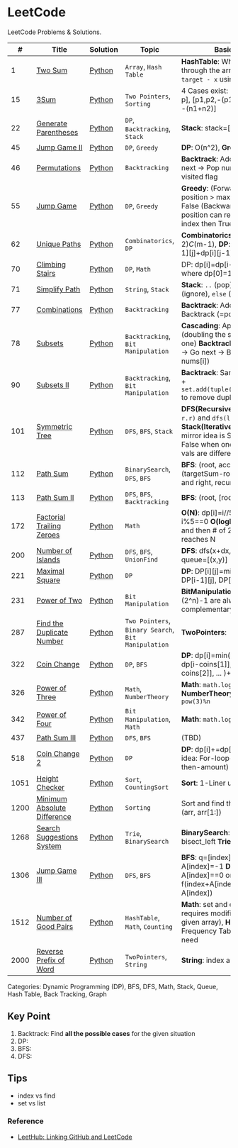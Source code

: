 # LeetCode     
LeetCode Problems & Solutions.     
   
| # | Title | Solution | Topic | Basic Idea | 
|---| ----- | -------- | ------| ---------- | 
|1 | [Two Sum](https://github.com/hyeseonko/LeetCode/tree/main/1-two-sum) | [Python](https://github.com/hyeseonko/LeetCode/blob/main/1-two-sum/1-two-sum.py) | `Array`, `Hash Table` | **HashTable**: While scanning through the array, wait for the `target - x` using hash map
|15 | [3Sum](https://github.com/hyeseonko/LeetCode/tree/main/15-3sum) | [Python](https://github.com/hyeseonko/LeetCode/blob/main/15-3sum/15-3sum.py) | `Two Pointers`, `Sorting` | 4 Cases exist: [0,0,0], [0,p,-p], [p1,p2,-(p1+p2)], [n1, n2, -(n1+n2)]
|22 | [Generate Parentheses](https://github.com/hyeseonko/LeetCode/tree/main/22-generate-parentheses) | [Python](https://github.com/hyeseonko/LeetCode/blob/main/22-generate-parentheses/22-generate-parentheses.py) | `DP`, `Backtracking`, `Stack` | **Stack**: stack=[("(", l, r)]
|45 | [Jump Game II](https://github.com/hyeseonko/LeetCode/tree/main/45-jump-game-ii) | [Python](https://github.com/hyeseonko/LeetCode/blob/main/45-jump-game-ii/45-jump-game-ii.py) | `DP`, `Greedy` | **DP**: O(n^2), **Greedy**: (TBD)
|46 | [Permutations](https://github.com/hyeseonko/LeetCode/tree/main/46-permutations) | [Python](https://github.com/hyeseonko/LeetCode/blob/main/46-permutations/46-permutations.py) | `Backtracking` | **Backtrack**: Add nums[i] -> Go next -> Pop nums[i] with visited flag
|55 | [Jump Game](https://github.com/hyeseonko/LeetCode/tree/main/55-jump-game) | [Python](https://github.com/hyeseonko/LeetCode/blob/main/55-jump-game/55-jump-game.py) | `DP`, `Greedy` | **Greedy**: (Forward) if cur position > max position then False (Backward) if last position can reach the first index then True
|62 | [Unique Paths](https://github.com/hyeseonko/LeetCode/tree/main/62-unique-paths) | [Python](https://github.com/hyeseonko/LeetCode/blob/main/62-unique-paths/62-unique-paths.py) | `Combinatorics`, `DP` | **Combinatorics**: (m+n-2)_C_(m-1), **DP**: dp[i][j]=dp[i-1][j]+dp[i][j-1] 
|70 | [Climbing Stairs](https://github.com/hyeseonko/LeetCode/tree/main/70-climbing-stairs) | [Python](https://github.com/hyeseonko/LeetCode/blob/main/70-climbing-stairs/70-climbing-stairs.py) | `DP`, `Math` | DP: dp[i]=dp[i-1]+dp[i-2] where dp[0]=1
|71 | [Simplify Path](https://github.com/hyeseonko/LeetCode/tree/main/71-simplify-path) | [Python](https://github.com/hyeseonko/LeetCode/blob/main/71-simplify-path/71-simplify-path.py) | `String`, `Stack` | **Stack**: `..` (pop), `. or empty` (ignore), `else` (push) 
|77 | [Combinations](https://github.com/hyeseonko/LeetCode/tree/main/77-combinations) | [Python]() | `Backtracking` | **Backtrack**: Add i -> Go next -> Backtrack (=pop i)
|78 | [Subsets](https://github.com/hyeseonko/LeetCode/tree/main/78-subsets) | [Python](https://github.com/hyeseonko/LeetCode/blob/main/78-subsets/78-subsets.py) | `Backtracking`, `Bit Manipulation` | **Cascading**: Append nums[i] (doubling the size of previous one) **Backtrack**: Add nums[i] -> Go next -> Backtrack (=pop nums[i])
|90 | [Subsets II](https://github.com/hyeseonko/LeetCode/tree/main/90-subsets-ii) | [Python](https://github.com/hyeseonko/LeetCode/blob/main/90-subsets-ii/90-subsets-ii.py) | `Backtracking`, `Bit Manipulation` | **Backtrack**: Same idea as #78 + `set.add(tuple(sorted(list)))` to remove duplicates
|101 | [Symmetric Tree](https://github.com/hyeseonko/LeetCode/tree/main/101-symmetric-tree) | [Python](https://github.com/hyeseonko/LeetCode/blob/main/101-symmetric-tree/101-symmetric-tree.py) | `DFS`, `BFS`, `Stack` | **DFS(Recursive)**: `dfs(l.l, r.r)` and `dfs(l.r, r.l)` **Stack(Iterative)**: Basically, mirror idea is SAME & return False when one is None or vals are different
|112 | [Path Sum](https://github.com/hyeseonko/LeetCode/tree/main/112-path-sum) | [Python](https://github.com/hyeseonko/LeetCode/blob/main/112-path-sum/112-path-sum.py) | `BinarySearch`, `DFS`, `BFS` | **BFS**: (root, acc_sum)  **DFS**: (targetSum-root.val) for left and right, recursively
|113 | [Path Sum II](https://github.com/hyeseonko/LeetCode/tree/main/113-path-sum-ii) | [Python](https://github.com/hyeseonko/LeetCode/blob/main/113-path-sum-ii/113-path-sum-ii.py) | `DFS`, `BFS`, `Backtracking` | **BFS**: (root, [root.val])
|172 | [Factorial Trailing Zeroes](https://github.com/hyeseonko/LeetCode/tree/main/172-factorial-trailing-zeroes) | [Python](https://github.com/hyeseonko/LeetCode/blob/main/172-factorial-trailing-zeroes/172-factorial-trailing-zeroes.py) | `Math` | **O(N)**: dp[i]=i//5 + dp[i//5] if i%5==0 **O(logN)**: Add # of 5s and then # of 25s ... until it reaches N
|200 | [Number of Islands](https://github.com/hyeseonko/LeetCode/tree/main/200-number-of-islands) | [Python](https://github.com/hyeseonko/LeetCode/blob/main/200-number-of-islands/200-number-of-islands.py) | `DFS`, `BFS`, `UnionFind` | **DFS**: dfs(x+dx, y+dy) **BFS**: queue=[(x,y)]
|221 | [Maximal Square](https://github.com/hyeseonko/LeetCode/tree/main/221-maximal-square) | [Python](https://github.com/hyeseonko/LeetCode/blob/main/221-maximal-square/221-maximal-square.py) | `DP` | **DP**: DP[i][j]=min(DP[i][j-1], DP[i-1][j], DP[i-1][j-1])+1
|231 | [Power of Two](https://github.com/hyeseonko/LeetCode/tree/main/231-power-of-two) | [Python](https://github.com/hyeseonko/LeetCode/blob/main/231-power-of-two/231-power-of-two.py) | `Bit Manipulation` | **BitManipulation**: (2^n) and (2^n)-1 are always complementary 
|287 | [Find the Duplicate Number](https://github.com/hyeseonko/LeetCode/tree/main/287-find-the-duplicate-number) | [Python](https://github.com/hyeseonko/LeetCode/blob/main/287-find-the-duplicate-number/287-find-the-duplicate-number.py) | `Two Pointers`, `Binary Search`, `Bit Manipulation` | **TwoPointers**:
|322 | [Coin Change](https://github.com/hyeseonko/LeetCode/tree/main/322-coin-change) | [Python](https://github.com/hyeseonko/LeetCode/blob/main/322-coin-change/322-coin-change.py) | `DP`, `BFS` | **DP**: dp[i]=min(dp[i-coins[0]], dp[i-coins[1]], dp[i-coins[2]], ... )+1
|326 | [Power of Three](https://github.com/hyeseonko/LeetCode/tree/main/326-power-of-three) | [Python](https://github.com/hyeseonko/LeetCode/blob/main/326-power-of-three/326-power-of-three.py) | `Math`, `NumberTheory` | **Math**: `math.log(n, 3)`, **NumberTheory**: Check `max pow(3)%n `
|342 | [Power of Four](https://github.com/hyeseonko/LeetCode/tree/main/342-power-of-four) | [Python](https://github.com/hyeseonko/LeetCode/blob/main/342-power-of-four/342-power-of-four.py) | `Bit Manipulation`, `Math` | **Math**: `math.log(n, 4)`
|437 | [Path Sum III](https://github.com/hyeseonko/LeetCode/tree/main/437-path-sum-iii) | [Python](https://github.com/hyeseonko/LeetCode/blob/main/437-path-sum-iii/437-path-sum-iii.py) | `DFS`, `BFS` | (TBD)
|518 | [Coin Change 2](https://github.com/hyeseonko/LeetCode/tree/main/518-coin-change-2) | [Python](https://github.com/hyeseonko/LeetCode/blob/main/518-coin-change-2/518-coin-change-2.py) | `DP` | **DP**: dp[i]+=dp[i-coin] (Key idea: For-loop-coin-first-then-amount)
|1051 | [Height Checker](https://github.com/hyeseonko/LeetCode/tree/main/1051-height-checker) | [Python](https://github.com/hyeseonko/LeetCode/blob/main/1051-height-checker/1051-height-checker.py) | `Sort`, `CountingSort` | **Sort**: 1-Liner using zip & sort
|1200 | [Minimum Absolute Difference](https://github.com/hyeseonko/LeetCode/tree/main/1200-minimum-absolute-difference) | [Python](https://github.com/hyeseonko/LeetCode/blob/main/1200-minimum-absolute-difference/1200-minimum-absolute-difference.py) | `Sorting` | Sort and find the min with zip (arr, arr[1:])
|1268 | [Search Suggestions System](https://github.com/hyeseonko/LeetCode/tree/main/1268-search-suggestions-system) | [Python](https://github.com/hyeseonko/LeetCode/blob/main/1268-search-suggestions-system/1268-search-suggestions-system.py) | `Trie`, `BinarySearch` | **BinarySearch**: sort and bisect_left **Trie**: (TBD)
|1306 | [Jump Game III](https://github.com/hyeseonko/LeetCode/tree/main/1306-jump-game-iii) | [Python](https://github.com/hyeseonko/LeetCode/blob/main/1306-jump-game-iii/1306-jump-game-iii.py) | `DFS`, `BFS` | **BFS**: q=[index] and A[index]=-1 **DFS**: return A[index]==0 or f(index+A[index]) or f(index-A[index])
|1512 | [Number of Good Pairs](https://github.com/hyeseonko/LeetCode/tree/main/1512-number-of-good-pairs) | [Python](https://github.com/hyeseonko/LeetCode/blob/main/1512-number-of-good-pairs/1512-number-of-good-pairs.py) | `HashTable`, `Math`, `Counting` | **Math**: set and count (but it requires modification of the given array), **HashTable**:  Frequency Table is all you need
|2000 | [Reverse Prefix of Word](https://github.com/hyeseonko/LeetCode/tree/main/2000-reverse-prefix-of-word) | [Python](https://github.com/hyeseonko/LeetCode/blob/main/2000-reverse-prefix-of-word/2000-reverse-prefix-of-word.py) | `TwoPointers`, `String` | **String**: index and [::-1]


Categories: Dynamic Programming (DP), BFS, DFS, Math, Stack, Queue, Hash Table, Back Tracking, Graph
## Key Point
1. Backtrack: Find **all the possible cases** for the given situation
2. DP:
3. BFS:
4. DFS:

## Tips
- index vs find
- set vs list
    

### Reference
- [LeetHub: Linking GitHub and LeetCode](https://github.com/QasimWani/LeetHub)
 
